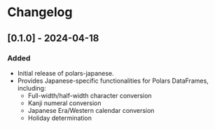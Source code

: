 # Changelog

## [0.1.0] - 2024-04-18

### Added
- Initial release of polars-japanese.
- Provides Japanese-specific functionalities for Polars DataFrames, including:
  - Full-width/half-width character conversion
  - Kanji numeral conversion
  - Japanese Era/Western calendar conversion
  - Holiday determination
